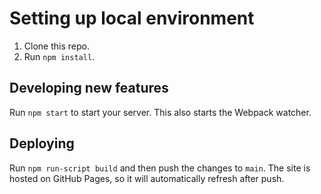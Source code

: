 # Setting up local environment

1. Clone this repo.
2. Run `npm install`.

## Developing new features

Run `npm start` to start your server. This also starts the Webpack watcher.

## Deploying

Run `npm run-script build` and then push the changes to `main`. The site is hosted on GitHub Pages, so it will automatically refresh after push.

